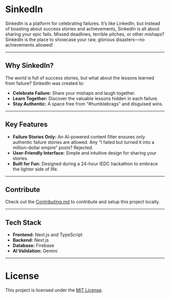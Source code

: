 # SinkedIn

SinkedIn is a platform for celebrating failures. It’s like LinkedIn, but instead of boasting about success stories and achievements, SinkedIn is all about sharing your epic fails. Missed deadlines, terrible pitches, or other mishaps? SinkedIn is the place to showcase your raw, glorious disasters—no achievements allowed!

---

## Why SinkedIn?

The world is full of success stories, but what about the lessons learned from failure? SinkedIn was created to:

- **Celebrate Failure:** Share your mishaps and laugh together.
- **Learn Together:** Discover the valuable lessons hidden in each failure.
- **Stay Authentic:** A space free from “#humblebrags” and disguised wins.

---

## Key Features

- **Failure Stories Only:** An AI-powered content filter ensures only authentic failure stories are allowed. Any “I failed but turned it into a million-dollar empire” posts? Rejected.
- **User-Friendly Interface:** Simple and intuitive design for sharing your stories.
- **Built for Fun:** Designed during a 24-hour IEDC hackathon to embrace the lighter side of life.

---

## Contribute
Check out the [Contributing.md](Contributing.md) to contribute and setup this project locally.

---

## Tech Stack

- **Frontend:** Next.js and TypeScript
- **Backend:** Next.js
- **Database:** Firebase
- **AI Validation:** Gemini

---


# License
This project is licensed under the [MIT License](LICENSE).
